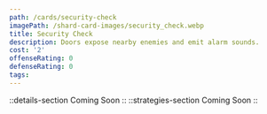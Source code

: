 ```yaml
---
path: /cards/security-check
imagePath: /shard-card-images/security_check.webp
title: Security Check
description: Doors expose nearby enemies and emit alarm sounds.
cost: '2'
offenseRating: 0
defenseRating: 0
tags:
---
```

::details-section
Coming Soon
::
::strategies-section
Coming Soon
::